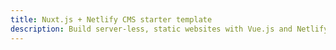 ```yaml
---
title: Nuxt.js + Netlify CMS starter template
description: Build server-less, static websites with Vue.js and Netlify CMS.
---
```

